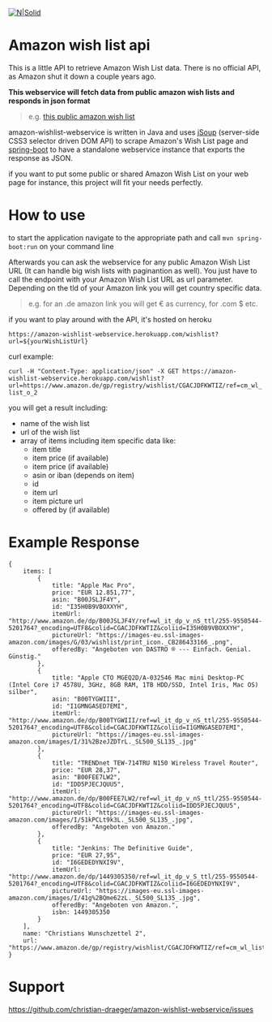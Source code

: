[![N|Solid](https://travis-ci.org/christian-draeger/amazon-wishlist-webservice.svg?branch=master)](https://travis-ci.org/christian-draeger/amazon-wishlist-webservice)

# Amazon wish list api
This is a little API to retrieve Amazon Wish List data. There is no official API, as Amazon shut it down a couple years ago.

**This webservice will fetch data from public amazon wish lists and responds in json format**
>e.g. [this public amazon wish list]

amazon-wishlist-webservice is written in Java and uses [jSoup](https://jsoup.org/) (server-side CSS3 selector driven DOM API) to scrape Amazon's Wish List page and [spring-boot](https://projects.spring.io/spring-boot/) to have a standalone webservice instance that exports the response as JSON.

if you want to put some public or shared Amazon Wish List on your web page for instance, this project will fit your needs perfectly.

How to use
==========
to start the application navigate to the appropriate path and call
`mvn spring-boot:run`
on your command line 

Afterwards you can ask the webservice for any public Amazon Wish List URL 
(It can handle big wish lists with paginantion as well).
You just have to call the endpoint with your Amazon Wish List URL as url parameter.
Depending on the tld of your Amazon link you will get country specific data.
> e.g. for an .de amazon link you will get € as currency, for .com $ etc.

if you want to play around with the API, it's hosted on heroku

`https://amazon-wishlist-webservice.herokuapp.com/wishlist?url=${yourWishListUrl}`

curl example:

`curl -H "Content-Type: application/json" -X GET https://amazon-wishlist-webservice.herokuapp.com/wishlist?url=https://www.amazon.de/gp/registry/wishlist/CGACJDFKWTIZ/ref=cm_wl_list_o_2`

you will get a result including:
* name of the wish list
* url of the wish list
* array of items including item specific data like:
  * item title
  * item price (if available)
  * item price (if available)
  * asin or iban (depends on item)
  * id
  * item url
  * item picture url
  * offered by (if available)
  
Example Response
==========

```
{
    items: [
        {
            title: "Apple Mac Pro",
            price: "EUR 12.851,77",
            asin: "B00JSLJF4Y",
            id: "I35H0B9VBOXXYH",
            itemUrl: "http://www.amazon.de/dp/B00JSLJF4Y/ref=wl_it_dp_v_nS_ttl/255-9550544-5201764?_encoding=UTF8&colid=CGACJDFKWTIZ&coliid=I35H0B9VBOXXYH",
            pictureUrl: "https://images-eu.ssl-images-amazon.com/images/G/03/wishlist/print_icon._CB286433166_.png",
            offeredBy: "Angeboten von DASTRO ® --- Einfach. Genial. Günstig."
        },
        {
            title: "Apple CTO MGEQ2D/A-03254​6 Mac mini Desktop-PC (Intel Core i7 4578U, 3GHz, 8GB RAM, 1TB HDD/SSD, Intel Iris, Mac OS) silber",
            asin: "B00TYGWIII",
            id: "I1GMNGASED7EMI",
            itemUrl: "http://www.amazon.de/dp/B00TYGWIII/ref=wl_it_dp_v_nS_ttl/255-9550544-5201764?_encoding=UTF8&colid=CGACJDFKWTIZ&coliid=I1GMNGASED7EMI",
            pictureUrl: "https://images-eu.ssl-images-amazon.com/images/I/31%2BzeJZDTrL._SL500_SL135_.jpg"
        },
        {
            title: "TRENDnet TEW-714TRU N150 Wireless Travel Router",
            price: "EUR 28,37",
            asin: "B00FEE7LW2",
            id: "IDD5PJECJQUU5",
            itemUrl: "http://www.amazon.de/dp/B00FEE7LW2/ref=wl_it_dp_v_nS_ttl/255-9550544-5201764?_encoding=UTF8&colid=CGACJDFKWTIZ&coliid=IDD5PJECJQUU5",
            pictureUrl: "https://images-eu.ssl-images-amazon.com/images/I/51kPCLt9k3L._SL500_SL135_.jpg",
            offeredBy: "Angeboten von Amazon."
        },
        {
            title: "Jenkins: The Definitive Guide",
            price: "EUR 27,95",
            id: "I6GEDEDYNXI9V",
            itemUrl: "http://www.amazon.de/dp/1449305350/ref=wl_it_dp_v_S_ttl/255-9550544-5201764?_encoding=UTF8&colid=CGACJDFKWTIZ&coliid=I6GEDEDYNXI9V",
            pictureUrl: "https://images-eu.ssl-images-amazon.com/images/I/41g%2BQme62zL._SL500_SL135_.jpg",
            offeredBy: "Angeboten von Amazon.",
            isbn: 1449305350
        }
    ],
    name: "Christians Wunschzettel 2",
    url: "https://www.amazon.de/gp/registry/wishlist/CGACJDFKWTIZ/ref=cm_wl_list_o_2"
}
```
[this public amazon wish list]: <https://www.amazon.de/gp/registry/wishlist/CGACJDFKWTIZ/ref=cm_wl_list_o_2?>


Support
=======

https://github.com/christian-draeger/amazon-wishlist-webservice/issues
